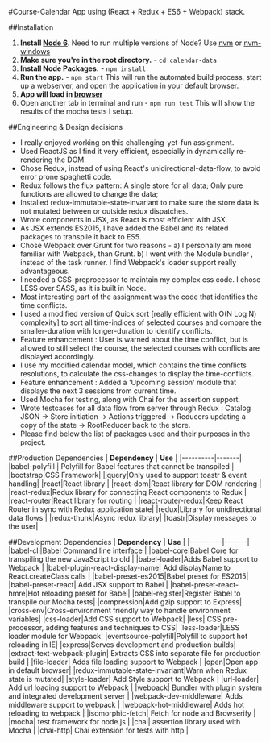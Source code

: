 #Course-Calendar App using (React + Redux + ES6 + Webpack) stack.

##Installation
1. **Install [Node 6](https://nodejs.org)**. Need to run multiple versions of Node? Use [nvm](https://github.com/creationix/nvm) or [nvm-windows](https://github.com/coreybutler/nvm-windows)
2. **Make sure you're in the root directory.** - `cd calendar-data`
3. **Install Node Packages.** - `npm install`
4. **Run the app.** - `npm start`
This will run the automated build process, start up a webserver, and open the application in your default browser.
5. **App will load in [browser](http://localhost:3000/)**
6. Open another tab in terminal and run - `npm run test`
This will show the results of the mocha tests I setup.

##Engineering & Design decisions
* I really enjoyed working on this challenging-yet-fun assignment.
* Used ReactJS as I find it very efficient, especially in dynamically re-rendering the DOM.
* Chose Redux, instead of using React's unidirectional-data-flow, to avoid error prone spaghetti code.
* Redux follows the flux pattern: A single store for all data; Only pure functions are allowed to change the data;
* Installed redux-immutable-state-invariant to make sure the store data is not mutated between or outside redux dispatches.
* Wrote components in JSX, as React is most efficient with JSX. 
* As JSX extends ES2015, I have added the Babel and its related packages to transpile it back to ES5.
* Chose Webpack over Grunt for two reasons - a) I personally am more familiar with Webpack, than Grunt. b) I went with the Module bundler , instead of the task runner. I find Webpack's loader support really advantageous.
* I needed a CSS-preprocessor to maintain my complex css code. I chose LESS over SASS, as it is built in Node.
* Most interesting part of the assignment was the code that identifies the time conflicts.
* I used a modified version of Quick sort [really efficient with O(N Log N) complexity] to sort all time-indices of selected courses and compare the smaller-duration with longer-duration to identify conflicts.
* Feature enhancement : User is warned about the time conflict, but is allowed to still select the course, the selected courses with conflicts are displayed accordingly. 
* I use my modified calendar model, which contains the time conflicts resolutions, to calculate the css-changes to display the time-conflicts.
* Feature enhancement : Added a 'Upcoming session' module that displays the next 3 sessions from current time.
* Used Mocha for testing, along with Chai for the assertion support.
* Wrote testcases for all data flow from server through Redux : Catalog JSON -> Store initiation -> Actions triggered -> Reducers updating a copy of the state -> RootReducer back to the store.
* Please find below the list of packages used and their purposes in the project. 

##Production Dependencies
| **Dependency** | **Use** |
|----------|-------|
|babel-polyfill | Polyfill for Babel features that cannot be transpiled |
|bootstrap|CSS Framework|
|jquery|Only used to support toastr & event handling|
|react|React library |
|react-dom|React library for DOM rendering |
|react-redux|Redux library for connecting React components to Redux |
|react-router|React library for routing |
|react-router-redux|Keep React Router in sync with Redux application state|
|redux|Library for unidirectional data flows |
|redux-thunk|Async redux library|
|toastr|Display messages to the user|

##Development Dependencies
| **Dependency** | **Use** |
|----------|-------|
|babel-cli|Babel Command line interface |
|babel-core|Babel Core for transpiling the new JavaScript to old |
|babel-loader|Adds Babel support to Webpack |
|babel-plugin-react-display-name| Add displayName to React.createClass calls |
|babel-preset-es2015|Babel preset for ES2015|
|babel-preset-react| Add JSX support to Babel |
|babel-preset-react-hmre|Hot reloading preset for Babel|
|babel-register|Register Babel to transpile our Mocha tests|
|compression|Add gzip support to Express|
|cross-env|Cross-environment friendly way to handle environment variables|
|css-loader|Add CSS support to Webpack|
|less| CSS pre-processor, adding features and techniques to CSS|
|less-loader|LESS loader module for Webpack|
|eventsource-polyfill|Polyfill to support hot reloading in IE|
|express|Serves development and production builds|
|extract-text-webpack-plugin| Extracts CSS into separate file for production build | 
|file-loader| Adds file loading support to Webpack |
|open|Open app in default browser|
|redux-immutable-state-invariant|Warn when Redux state is mutated|
|style-loader| Add Style support to Webpack |
|url-loader| Add url loading support to Webpack |
|webpack| Bundler with plugin system and integrated development server |
|webpack-dev-middleware| Adds middleware support to webpack |
|webpack-hot-middleware| Adds hot reloading to webpack |
|isomorphic-fetch| Fetch for node and Browserify |
|mocha| test framework for node.js |
|chai| assertion library used with Mocha |
|chai-http| Chai extension for tests with http |
